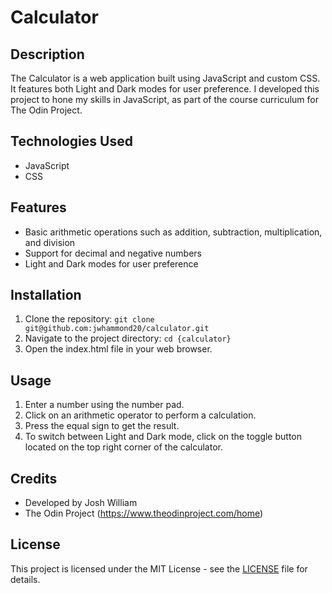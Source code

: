 # Calculator

## Description

The Calculator is a web application built using JavaScript and custom CSS. It features both Light and Dark modes for user preference. I developed this project to hone my skills in JavaScript, as part of the course curriculum for The Odin Project.

## Technologies Used

- JavaScript
- CSS

## Features

- Basic arithmetic operations such as addition, subtraction, multiplication, and division
- Support for decimal and negative numbers
- Light and Dark modes for user preference

## Installation

1. Clone the repository: `git clone git@github.com:jwhammond20/calculator.git`
2. Navigate to the project directory: `cd {calculator}`
3. Open the index.html file in your web browser.

## Usage

1. Enter a number using the number pad.
2. Click on an arithmetic operator to perform a calculation.
3. Press the equal sign to get the result.
4. To switch between Light and Dark mode, click on the toggle button located on the top right corner of the calculator.

## Credits

- Developed by Josh William
- The Odin Project (https://www.theodinproject.com/home)

## License

This project is licensed under the MIT License - see the [LICENSE](LICENSE) file for details.

